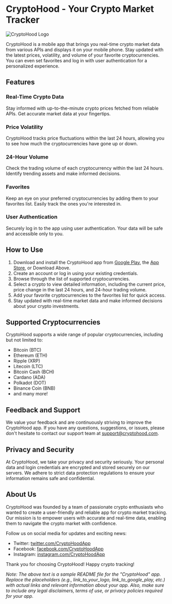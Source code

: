 # CryptoHood - Your Crypto Market Tracker

![CryptoHood Logo](https://www.google.com/url?sa=i&url=https%3A%2F%2Flogowik.com%2Fethereum-vector-logo-1-7602.html&psig=AOvVaw35db_ovwlY6NttxYhaQS_a&ust=1691048799705000&source=images&cd=vfe&opi=89978449&ved=0CBAQjRxqFwoTCNjJ1-m9vYADFQAAAAAdAAAAABAE)

CryptoHood is a mobile app that brings you real-time crypto market data from various APIs and displays it on your mobile phone. Stay updated with the latest prices, volatility, and volume of your favorite cryptocurrencies. You can even set favorites and log in with user authentication for a personalized experience.

## Features

### Real-Time Crypto Data
Stay informed with up-to-the-minute crypto prices fetched from reliable APIs. Get accurate market data at your fingertips.

### Price Volatility
CryptoHood tracks price fluctuations within the last 24 hours, allowing you to see how much the cryptocurrencies have gone up or down.

### 24-Hour Volume
Check the trading volume of each cryptocurrency within the last 24 hours. Identify trending assets and make informed decisions.

### Favorites
Keep an eye on your preferred cryptocurrencies by adding them to your favorites list. Easily track the ones you're interested in.

### User Authentication
Securely log in to the app using user authentication. Your data will be safe and accessible only to you.

## How to Use

1. Download and install the CryptoHood app from [Google Play](link_to_google_play), the [App Store](link_to_app_store), or Download Above.
2. Create an account or log in using your existing credentials.
3. Browse through the list of supported cryptocurrencies.
4. Select a crypto to view detailed information, including the current price, price change in the last 24 hours, and 24-hour trading volume.
5. Add your favorite cryptocurrencies to the favorites list for quick access.
6. Stay updated with real-time market data and make informed decisions about your crypto investments.

## Supported Cryptocurrencies

CryptoHood supports a wide range of popular cryptocurrencies, including but not limited to:

- Bitcoin (BTC)
- Ethereum (ETH)
- Ripple (XRP)
- Litecoin (LTC)
- Bitcoin Cash (BCH)
- Cardano (ADA)
- Polkadot (DOT)
- Binance Coin (BNB)
- and many more!

## Feedback and Support

We value your feedback and are continuously striving to improve the CryptoHood app. If you have any questions, suggestions, or issues, please don't hesitate to contact our support team at support@cryptohood.com.

## Privacy and Security

At CryptoHood, we take your privacy and security seriously. Your personal data and login credentials are encrypted and stored securely on our servers. We adhere to strict data protection regulations to ensure your information remains safe and confidential.

## About Us

CryptoHood was founded by a team of passionate crypto enthusiasts who wanted to create a user-friendly and reliable app for crypto market tracking. Our mission is to empower users with accurate and real-time data, enabling them to navigate the crypto market with confidence.

Follow us on social media for updates and exciting news:

- Twitter: [twitter.com/CryptoHoodApp](link_to_your_twitter)
- Facebook: [facebook.com/CryptoHoodApp](link_to_your_facebook)
- Instagram: [instagram.com/CryptoHoodApp](link_to_your_instagram)

Thank you for choosing CryptoHood! Happy crypto tracking!

*Note: The above text is a sample README file for the "CryptoHood" app. Replace the placeholders (e.g., link_to_your_logo, link_to_google_play, etc.) with actual links and relevant information about your app. Also, make sure to include any legal disclaimers, terms of use, or privacy policies required for your app.*

